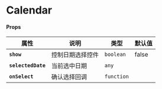 # Calendar

#### Props

| 属性               | 说明             | 类型       | 默认值 |
| ------------------ | ---------------- | ---------- | ------ |
| **`show`**         | 控制日期选择控件 | `boolean`  | false  |
| **`selectedDate`** | 当前选中日期     | `any`      |        |
| **`onSelect`**     | 确认选择回调     | `function` |        |
